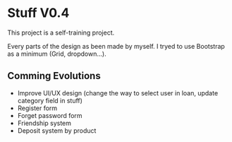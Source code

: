 # Stuff V0.4

  
 
This project is a self-training project. 

Every parts of the design as been made by myself. I tryed to use Bootstrap as a minimum (Grid, dropdown...).  


## Comming Evolutions

- Improve UI/UX design (change the way to select user in loan, update category field in stuff)
- Register form
- Forget password form
- Friendship system
- Deposit system by product
